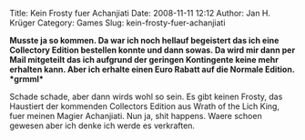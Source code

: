Title: Kein Frosty fuer Achanjiati
Date: 2008-11-11 12:12
Author: Jan H. Krüger
Category: Games
Slug: kein-frosty-fuer-achanjiati

**Musste ja so kommen. Da war ich noch hellauf begeistert das ich eine
Collectory Edition bestellen konnte und dann sowas. Da wird mir dann per
Mail mitgeteilt das ich aufgrund der geringen Kontingente keine mehr
erhalten kann. Aber ich erhalte einen Euro Rabatt auf die Normale
Edition. \*grmml\***  
  
Schade schade, aber dann wirds wohl so sein. Es gibt keinen Frosty, das
Haustiert der kommenden Collectors Edition aus Wrath of the Lich King,
fuer meinen Magier Achanjiati. Nun ja, shit happens. Waere schoen
gewesen aber ich denke ich werde es verkraften.
